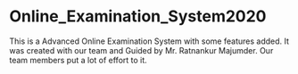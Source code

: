 # Online_Examination_System2020
This is a Advanced Online Examination System with some features added. It was created with our team and Guided by Mr. Ratnankur Majumder. Our team members put a lot of effort to it. 
